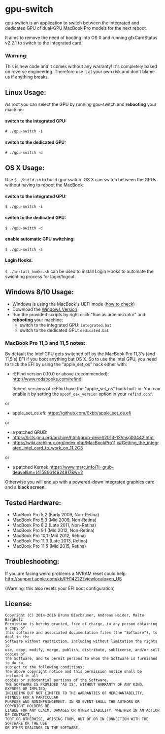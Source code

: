 # gpu-switch
gpu-switch is an application to switch between the integrated and dedicated GPU of dual-GPU MacBook Pro models for the next reboot.

It aims to remove the need of booting into OS X and running gfxCardStatus v2.2.1 to switch to the integrated card.

### Warning:
This is new code and it comes without any warranty! It's completely based on reverse engineering. Therefore use it at your own risk and don't blame us if anything breaks.

## Linux Usage:
As root you can select the GPU by running gpu-switch and **rebooting** your machine:
#### switch to the integrated GPU:
``# ./gpu-switch -i``
#### switch to the dedicated GPU:
``# ./gpu-switch -d``

## OS X Usage:
Use ``$ ./build.sh`` to build gpu-switch.
OS X can switch between the GPUs without having to reboot the MacBook:
#### switch to the integrated GPU:
``$ ./gpu-switch -i``
#### switch to the dedicated GPU:
``$ ./gpu-switch -d``
#### enable automatic GPU switching:
``$ ./gpu-switch -a``

#### Login Hooks:
``$ ./install_hooks.sh`` can be used to install Login Hooks to automate the swichting process for login/logout.


## Windows 8/10 Usage:
* Windows is using the MacBook's UEFI mode ([how to check](http://blogs.technet.com/b/home_is_where_i_lay_my_head/archive/2012/10/02/how-to-check-in-windows-if-you-are-using-uefi.aspx))
* Download the [Windows Version](https://github.com/0xbb/gpu-switch/releases/download/v0/gpu-switch-windows.zip)
* Run the provided scripts by right click "Run as administrator" and **rebooting** your machine:
  * switch to the integrated GPU:  ``integrated.bat``
  * switch to the dedicated GPU: ``dedicated.bat``

### MacBook Pro 11,3 and 11,5 notes:
By default the Intel GPU gets switched off by the MacBook Pro 11,3's (and 11,5's) EFI if you boot anything but OS X.
So to use the Intel GPU, you need to trick the EFI by using the "apple_set_os" hack either with:
- rEFInd version 0.10.0 or above (recommended): http://www.rodsbooks.com/refind

  Recent versions of rEFInd have the "apple_set_os" hack built-in. You can enable it by setting the ``spoof_osx_version`` option in your `refind.conf`.

or
- apple_set_os.efi: https://github.com/0xbb/apple_set_os.efi

or
- a patched GRUB:
 - https://lists.gnu.org/archive/html/grub-devel/2013-12/msg00442.html
 - https://wiki.archlinux.org/index.php/MacBookPro11,x#Getting_the_integrated_intel_card_to_work_on_11.2C3

or
- a patched Kernel: https://www.marc.info/?l=grub-deavel&m=141586614924917&w=2

Otherwise you will end up with a powered-down integrated graphics card and a **black screen**.

## Tested Hardware:
- MacBook Pro 5,2  (Early 2009, Non-Retina)
- MacBook Pro 5,3  (Mid  2009, Non-Retina)
- MacBook Pro 8,2  (Late 2011, Non-Retina)
- MacBook Pro 9,1  (Mid  2012, Non-Retina)
- MacBook Pro 10,1 (Mid  2012, Retina)
- MacBook Pro 11,3 (Late 2013, Retina)
- MacBook Pro 11,5 (Mid 2015, Retina)

## Troubleshooting:
If you are facing weird problems a NVRAM reset could help:
http://support.apple.com/kb/PH14222?viewlocale=en_US

(Warning: this also resets your EFI boot configuration)

## License:
```
Copyright (C) 2014-2016 Bruno Bierbaumer, Andreas Heider, Malte Bargholz
Permission is hereby granted, free of charge, to any person obtaining a copy of
this software and associated documentation files (the "Software"), to deal in the
Software without restriction, including without limitation the rights to
use, copy, modify, merge, publish, distribute, sublicense, and/or sell copies of
the Software, and to permit persons to whom the Software is furnished to do so,
subject to the following conditions:
The above copyright notice and this permission notice shall be included in all
copies or substantial portions of the Software.
THE SOFTWARE IS PROVIDED "AS IS", WITHOUT WARRANTY OF ANY KIND, EXPRESS OR IMPLIED,
INCLUDING BUT NOT LIMITED TO THE WARRANTIES OF MERCHANTABILITY, FITNESS FOR A PARTICULAR
PURPOSE AND NONINFRINGEMENT. IN NO EVENT SHALL THE AUTHORS OR COPYRIGHT HOLDERS BE
LIABLE FOR ANY CLAIM, DAMAGES OR OTHER LIABILITY, WHETHER IN AN ACTION OF CONTRACT,
TORT OR OTHERWISE, ARISING FROM, OUT OF OR IN CONNECTION WITH THE SOFTWARE OR THE USE
OR OTHER DEALINGS IN THE SOFTWARE.
```
